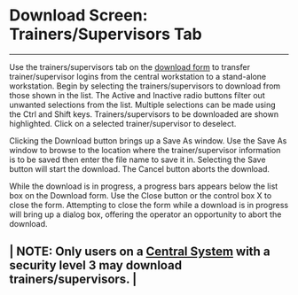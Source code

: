# Download Screen: Trainers/Supervisors Tab

***

Use the trainers/supervisors tab on the [download form](broken-reference) to transfer trainer/supervisor logins from the central workstation to a stand-alone workstation.  Begin by selecting the trainers/supervisors to download from those shown in the list.  The Active and Inactive radio buttons filter out unwanted selections from the list.  Multiple selections can be made using the Ctrl and Shift keys.  Trainers/supervisors to be downloaded are shown highlighted.  Click on a selected trainer/supervisor to deselect.

Clicking the Download button brings up a Save As window.  Use the Save As window to browse to the location where the trainer/supervisor information is to be saved then enter the file name to save it in.  Selecting the Save button will start the download.  The Cancel button aborts the download.

While the download is in progress, a progress bars appears below the list box on the Download form.  Use the Close button or the control box X to close the form.  Attempting to close the form while a download is in progress will bring up a dialog box, offering the operator an opportunity to abort the download.

\| **NOTE:** Only users on a [Central System](7mls.md) with a\
security level 3 may download trainers/supervisors. |
-----------------------------------------------------
